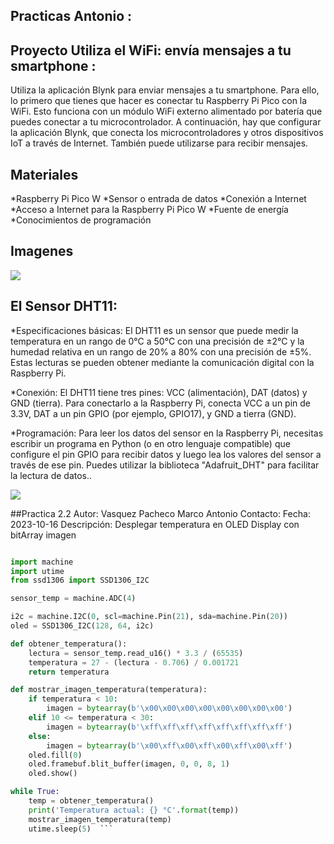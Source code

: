 ## Practicas Antonio : 

## Proyecto Utiliza el WiFi: envía mensajes a tu smartphone : 
Utiliza la aplicación Blynk para enviar mensajes a tu smartphone. Para ello, lo primero que tienes que hacer es conectar tu Raspberry Pi Pico con la WiFi. Esto funciona con un módulo WiFi externo alimentado por batería que puedes conectar a tu microcontrolador. A continuación, hay que configurar la aplicación Blynk, que conecta los microcontroladores y otros dispositivos IoT a través de Internet. También puede utilizarse para recibir mensajes.

## Materiales 
*Raspberry Pi Pico W
*Sensor o entrada de datos
*Conexión a Internet
*Acceso a Internet para la Raspberry Pi Pico W
*Fuente de energía
*Conocimientos de programación

##  Imagenes
![](https://industrysurfer.com/wp-content/uploads/2023/06/IoT-LED-Control-using-Blynk-2.0-Raspberry-Pi-Pico-W.png)

## El Sensor DHT11:

*Especificaciones básicas: El DHT11 es un sensor que puede medir la temperatura en un rango de 0°C a 50°C con una precisión de ±2°C y la humedad relativa en un rango de 20% a 80% con una precisión de ±5%. Estas lecturas se pueden obtener mediante la comunicación digital con la Raspberry Pi.

*Conexión: El DHT11 tiene tres pines: VCC (alimentación), DAT (datos) y GND (tierra). Para conectarlo a la Raspberry Pi, conecta VCC a un pin de 3.3V, DAT a un pin GPIO (por ejemplo, GPIO17), y GND a tierra (GND).

*Programación: Para leer los datos del sensor en la Raspberry Pi, necesitas escribir un programa en Python (o en otro lenguaje compatible) que configure el pin GPIO para recibir datos y luego lea los valores del sensor a través de ese pin. Puedes utilizar la biblioteca "Adafruit_DHT" para facilitar la lectura de datos..

![](https://lirc.com.mx/web/image/product.product/5605/image_1024/%5BLE029%5D%20Sensor%20de%20Temperatura%20y%20Humedad%20DHT11?unique=f8a5dd3)

##Practica 2.2 
Autor: Vasquez Pacheco Marco Antonio
Contacto: 
Fecha: 2023-10-16
Descripción: Desplegar temperatura en OLED Display con bitArray imagen

```python

import machine
import utime
from ssd1306 import SSD1306_I2C

sensor_temp = machine.ADC(4)

i2c = machine.I2C(0, scl=machine.Pin(21), sda=machine.Pin(20))
oled = SSD1306_I2C(128, 64, i2c)

def obtener_temperatura():
    lectura = sensor_temp.read_u16() * 3.3 / (65535)
    temperatura = 27 - (lectura - 0.706) / 0.001721
    return temperatura

def mostrar_imagen_temperatura(temperatura):
    if temperatura < 10:
        imagen = bytearray(b'\x00\x00\x00\x00\x00\x00\x00\x00')
    elif 10 <= temperatura < 30:
        imagen = bytearray(b'\xff\xff\xff\xff\xff\xff\xff\xff')
    else:
        imagen = bytearray(b'\x00\xff\x00\xff\x00\xff\x00\xff')
    oled.fill(0)
    oled.framebuf.blit_buffer(imagen, 0, 0, 8, 1)
    oled.show()

while True:
    temp = obtener_temperatura()
    print('Temperatura actual: {} °C'.format(temp))
    mostrar_imagen_temperatura(temp)
    utime.sleep(5)  ```
